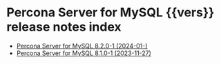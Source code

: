 # Percona Server for MySQL {{vers}} release notes index

* [Percona Server for MySQL 8.2.0-1 (2024-01-)](8.2.0-1.md)
* [Percona Server for MySQL 8.1.0-1 (2023-11-27)](8.1.0-1.md)



